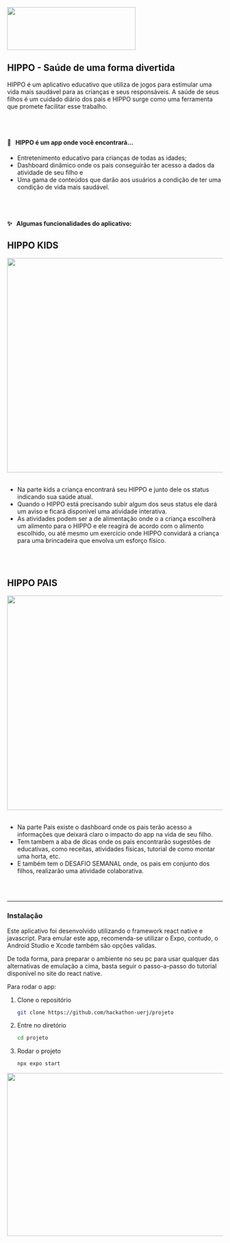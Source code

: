 <img align="Center" src="https://i.ibb.co/KLrsPZC/Title-of-Presentation.png" height=100px width=300px>

## HIPPO - Saúde de uma forma divertida

HIPPO é um aplicativo educativo que utiliza de jogos para estimular uma vida mais saudável para as crianças e seus responsáveis. A saúde de seus filhos é um cuidado diário dos pais e HIPPO surge como uma ferramenta que promete facilitar esse trabalho. 

<br>
<br>

#### 🌟 &nbsp; HIPPO é um app onde você encontrará…

- Entretenimento educativo para crianças de todas as idades;
- Dashboard dinâmico onde os pais conseguirão ter acesso a dados da atividade de seu filho e
- Uma gama de conteúdos que darão aos usuários a condição de ter uma condição de vida mais saudável.

<br>
<br>

#### ✨ &nbsp; Algumas funcionalidades do aplicativo:

## HIPPO KIDS

<img align="center" src="https://i.ibb.co/cr2bXJf/HIPPO-V2-TELA-KIDS.jpg" height=500px width=640px>

<br>
<br>

- Na parte kids a criança encontrará seu HIPPO e junto dele os status indicando sua saúde atual.
- Quando o HIPPO está precisando subir algum dos seus status ele dará um aviso e ficará disponível uma atividade interativa.
- As atividades podem ser a de alimentação onde o a criança escolherá um alimento para o HIPPO e ele reagirá de acordo com o alimento escolhido, ou até mesmo um exercício onde HIPPO convidará a criança para uma brincadeira que envolva um esforço físico.

<br>
<br>

## HIPPO PAIS

<img align="center" src="https://i.ibb.co/s9z12T6/HIPPO-TELA-PAIS.jpg" height=500px width=640px>

<br>
<br>

- Na parte Pais existe o dashboard onde os pais terão acesso a informações que deixará claro o impacto do app na vida de seu filho.
- Tem tambem a aba de dicas onde os pais encontrarão sugestões de educativas, como receitas, atividades físicas, tutorial de como montar uma horta, etc.
- E também tem o DESAFIO SEMANAL onde, os pais em conjunto dos filhos, realizarão uma atividade colaborativa. 




<br>
<br>
<hr>

### Instalação

Este aplicativo foi desenvolvido utilizando o framework react native e javascript.
Para emular este app, recomenda-se utilizar o Expo, contudo, o Android Studio e Xcode também são opções validas.

De toda forma, para preparar o ambiente no seu pc para usar qualquer das alternativas de emulação a cima, basta seguir o passo-a-passo do tutorial disponível no site do react native.

Para rodar o app:

1. Clone o repositório
   ```sh
   git clone https://github.com/hackathon-uerj/projeto
   ```
2. Entre no diretório
   ```sh
   cd projeto
   ```
3. Rodar o projeto
   ```sh
   npx expo start  
   ```
<img align="right" src="https://i.ibb.co/55019JY/10-Thank-You.jpg" height=380px width=640px>
